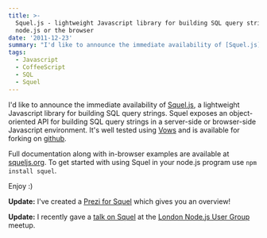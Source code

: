 ```yaml
---
title: >-
  Squel.js - lightweight Javascript library for building SQL query strings in
  node.js or the browser
date: '2011-12-23'
summary: "I'd like to announce the immediate availability of [Squel.js](http:&#47;&#47;squeljs.org&#47;), a lightweight Javascript library for building SQL query strings. Squel exposes an object-oriented API for building SQL query strings in a server-side or browser-side Javascript environment. It's well tested using [Vows](http:&#47;&#47;vowsjs.org&#47;) and is available for forking on [github](https:&#47;&#47;github.com&#47;hiddentao&#47;squel).\r\n"
tags:
  - Javascript
  - CoffeeScript
  - SQL
  - Squel
---
```

I'd like to announce the immediate availability of [Squel.js](http://squeljs.org/), a lightweight Javascript library for building SQL query strings. Squel exposes an object-oriented API for building SQL query strings in a server-side or browser-side Javascript environment. It's well tested using [Vows](http://vowsjs.org/) and is available for forking on [github](https://github.com/hiddentao/squel).

Full documentation along with in-browser examples are available at [squeljs.org](http://squeljs.org/). To get started with using Squel in your node.js program use `npm install squel`.

Enjoy :)

**Update:** I've created a [Prezi for Squel](http://prezi.com/8fdvjo6ripkw/squeljs/) which gives you an overview!

**Update:** I recently gave a [talk on Squel](/archives/2012/03/02/my-talk-on-squel-js-at-the-london-node-js-user-group/) at the [London Node.js User Group](http://lnug.org/) meetup.
